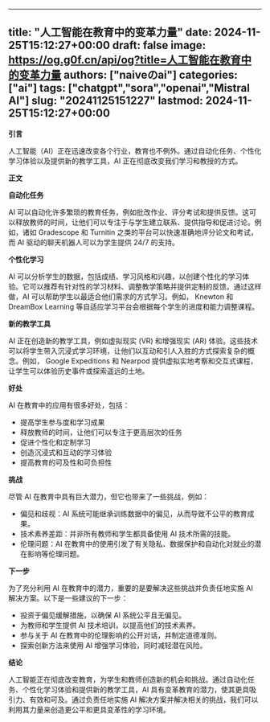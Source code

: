 
---
title: "人工智能在教育中的变革力量"
date: 2024-11-25T15:12:27+00:00
draft: false
image: https://og.g0f.cn/api/og?title=人工智能在教育中的变革力量
authors: ["naiveのai"]
categories: ["ai"]
tags: ["chatgpt","sora","openai","Mistral AI"]
slug: "20241125151227"
lastmod: 2024-11-25T15:12:27+00:00
---
**引言**

人工智能（AI）正在迅速改变各个行业，教育也不例外。通过自动化任务、个性化学习体验以及提供新的教学工具，AI 正在彻底改变我们学习和教授的方式。

**正文**

**自动化任务**

AI 可以自动化许多繁琐的教育任务，例如批改作业、评分考试和提供反馈。这可以释放教师的时间，让他们可以专注于与学生建立联系、提供指导和促进讨论。例如，诸如 Gradescope 和 Turnitin 之类的平台可以快速准确地评分论文和考试，而 AI 驱动的聊天机器人可以为学生提供 24/7 的支持。

**个性化学习**

AI 可以分析学生的数据，包括成绩、学习风格和兴趣，以创建个性化的学习体验。它可以推荐有针对性的学习材料、调整教学策略并提供定制的反馈。通过这样做，AI 可以帮助学生以最适合他们需求的方式学习。例如， Knewton 和 DreamBox Learning 等自适应学习平台会根据每个学生的进度和能力调整课程。

**新的教学工具**

AI 正在创造新的教学工具，例如虚拟现实 (VR) 和增强现实 (AR) 体验。这些技术可以将学生带入沉浸式学习环境，让他们以互动和引人入胜的方式探索复杂的概念。例如， Google Expeditions 和 Nearpod 提供虚拟实地考察和交互式课程，让学生可以体验历史事件或探索遥远的土地。

**好处**

AI 在教育中的应用有很多好处，包括：

* 提高学生参与度和学习成果
* 释放教师的时间，让他们可以专注于更高层次的任务
* 促进个性化和定制学习
* 创造沉浸式和互动的学习体验
* 提高教育的可及性和可负担性

**挑战**

尽管 AI 在教育中具有巨大潜力，但它也带来了一些挑战，例如：

* 偏见和歧视：AI 系统可能继承训练数据中的偏见，从而导致不公平的教育成果。
* 技术素养差距：并非所有教师和学生都具备使用 AI 技术所需的技能。
* 伦理问题：AI 在教育中的使用引发了有关隐私、数据保护和自动化对就业的潜在影响等伦理问题。

**下一步**

为了充分利用 AI 在教育中的潜力，重要的是要解决这些挑战并负责任地实施 AI 解决方案。以下是一些建议的下一步：

* 投资于偏见缓解措施，以确保 AI 系统公平且无偏见。
* 为教师和学生提供 AI 技术培训，以提高他们的技术素养。
* 参与关于 AI 在教育中的伦理影响的公开对话，并制定道德准则。
* 探索创新方法来使用 AI 增强学习体验，同时减轻潜在风险。

**结论**

人工智能正在彻底改变教育，为学生和教师创造新的机会和挑战。通过自动化任务、个性化学习体验和提供新的教学工具，AI 具有变革教育的潜力，使其更具吸引力、有效和可及。通过负责任地实施 AI 解决方案并解决相关的挑战，我们可以利用其力量来创造更公平和更具变革性的学习环境。